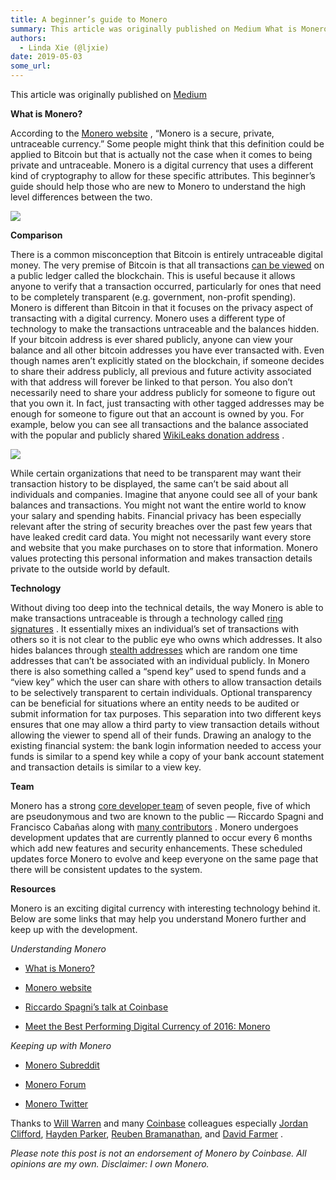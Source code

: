 ```yaml
---
title: A beginner’s guide to Monero
summary: This article was originally published on Medium What is Monero? According to the Monero website , “Monero is a secure, private, untraceable currency.” Some people might think that this definition could be applied to Bitcoin but that is actually not the case when it comes to being private and untraceable. Monero is a digital currency that uses a different kind of cryptography to allow for these specific attributes. This beginner’s guide should help those who are new to Monero to understand the hi
authors:
  - Linda Xie (@ljxie)
date: 2019-05-03
some_url: 
---
```


 
This article was originally published on [Medium](https://medium.com/@linda.xie/a-beginners-guide-to-monero-7a5df2c50ed9) 

**What is Monero?**
 
According to the 
[Monero website](https://getmonero.org/home)
 , “Monero is a secure, private, untraceable currency.” Some people might think that this definition could be applied to Bitcoin but that is actually not the case when it comes to being private and untraceable. Monero is a digital currency that uses a different kind of cryptography to allow for these specific attributes. This beginner’s guide should help those who are new to Monero to understand the high level differences between the two.

![](https://api.kauri.io:443/ipfs/QmU1grN2WpxDfXSj5yXMcNNxPe7Nkt3x4cPvCiJoLZKnrr)

 
**Comparison**
 
There is a common misconception that Bitcoin is entirely untraceable digital money. The very premise of Bitcoin is that all transactions 
[can be viewed](https://blockchain.info/)
 on a public ledger called the blockchain. This is useful because it allows anyone to verify that a transaction occurred, particularly for ones that need to be completely transparent (e.g. government, non-profit spending).
Monero is different than Bitcoin in that it focuses on the privacy aspect of transacting with a digital currency. Monero uses a different type of technology to make the transactions untraceable and the balances hidden. If your bitcoin address is ever shared publicly, anyone can view your balance and all other bitcoin addresses you have ever transacted with. Even though names aren’t explicitly stated on the blockchain, if someone decides to share their address publicly, all previous and future activity associated with that address will forever be linked to that person. You also don’t necessarily need to share your address publicly for someone to figure out that you own it. In fact, just transacting with other tagged addresses may be enough for someone to figure out that an account is owned by you. For example, below you can see all transactions and the balance associated with the popular and publicly shared 
[WikiLeaks donation address](https://shop.wikileaks.org/donate)
 .

![](https://api.kauri.io:443/ipfs/QmdMHqLe4kKfvktRX33CyUMduQfqqhFj2NKgf67DG3ahSt)

While certain organizations that need to be transparent may want their transaction history to be displayed, the same can’t be said about all individuals and companies. Imagine that anyone could see all of your bank balances and transactions. You might not want the entire world to know your salary and spending habits. Financial privacy has been especially relevant after the string of security breaches over the past few years that have leaked credit card data. You might not necessarily want every store and website that you make purchases on to store that information. Monero values protecting this personal information and makes transaction details private to the outside world by default.
 
**Technology**
 
Without diving too deep into the technical details, the way Monero is able to make transactions untraceable is through a technology called 
[ring signatures](https://getmonero.org/knowledge-base/moneropedia/ringsignatures)
 . It essentially mixes an individual’s set of transactions with others so it is not clear to the public eye who owns which addresses. It also hides balances through 
[stealth addresses](https://getmonero.org/knowledge-base/moneropedia/stealthaddress)
 which are random one time addresses that can’t be associated with an individual publicly.
In Monero there is also something called a “spend key” used to spend funds and a “view key” which the user can share with others to allow transaction details to be selectively transparent to certain individuals. Optional transparency can be beneficial for situations where an entity needs to be audited or submit information for tax purposes. This separation into two different keys ensures that one may allow a third party to view transaction details without allowing the viewer to spend all of their funds. Drawing an analogy to the existing financial system: the bank login information needed to access your funds is similar to a spend key while a copy of your bank account statement and transaction details is similar to a view key.
 
**Team**
 
Monero has a strong 
[core developer team](https://getmonero.org/knowledge-base/people)
 of seven people, five of which are pseudonymous and two are known to the public — Riccardo Spagni and Francisco Cabañas along with 
[many contributors](https://github.com/monero-project/monero/network/members)
 . Monero undergoes development updates that are currently planned to occur every 6 months which add new features and security enhancements. These scheduled updates force Monero to evolve and keep everyone on the same page that there will be consistent updates to the system.
 
**Resources**
 
Monero is an exciting digital currency with interesting technology behind it. Below are some links that may help you understand Monero further and keep up with the development.
 
_Understanding Monero_
 



 *  [What is Monero?](https://www.youtube.com/watch?v=TZi9xx6aiuY) 

 *  [Monero website](https://getmonero.org/home) 

 *  [Riccardo Spagni’s talk at Coinbase](https://www.youtube.com/watch?v=pTgadb7M47E) 

 *  [Meet the Best Performing Digital Currency of 2016: Monero](https://thecontrol.co/meet-the-best-performing-digital-currency-of-2016-monero-e6010768e54a#.ctb3o7eku) 
 
_Keeping up with Monero_
 



 *  [Monero Subreddit](https://www.reddit.com/r/Monero/) 

 *  [Monero Forum](https://forum.getmonero.org/) 

 *  [Monero Twitter](https://twitter.com/monerocurrency) 

Thanks to 
[Will Warren](https://medium.com/@willwarren89)
 and many 
[Coinbase](https://www.coinbase.com/)
 colleagues especially 
[Jordan Clifford](https://medium.com/@jcliff), 
[Hayden Parker](https://medium.com/@hkparker), 
[Reuben Bramanathan](https://medium.com/@bramanathan), and 
[David Farmer](https://medium.com/@Dfarmer) .
 
_Please note this post is not an endorsement of Monero by Coinbase. All opinions are my own. Disclaimer: I own Monero._
 
